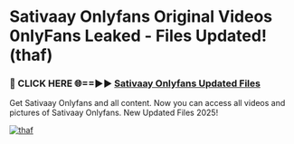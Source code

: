 # Sativaay Onlyfans Original Videos 0nlyFans Leaked - Files Updated! (thaf)

<h3>🔴 CLICK HERE 🌐==►► <a href="https://tinyurl.com/2m67pmp6" rel="nofollow">Sativaay Onlyfans Updated Files</a></h3>

Get Sativaay Onlyfans and all content. Now you can access all videos and pictures of Sativaay Onlyfans. New Updated Files 2025!

[![thaf](https://i.imgur.com/H4QAA4z.gif)](https://tinyurl.com/2m67pmp6)